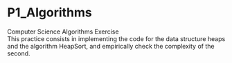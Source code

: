 # P1_Algorithms
Computer Science Algorithms Exercise \
This practice consists in implementing the code for the data structure heaps and the 
algorithm HeapSort, and empirically check the complexity of the second.
